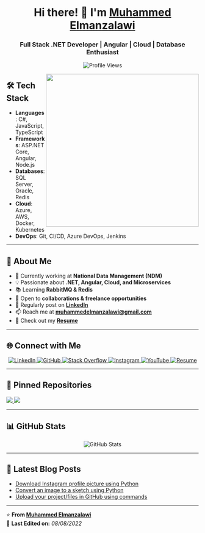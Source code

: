 <h1 align="center">Hi there! 👋 I'm <a href="https://100rabhcsmc.github.io/Me.io/" target="_blank">Muhammed Elmanzalawi</a></h1>
<h3 align="center">Full Stack .NET Developer | Angular | Cloud | Database Enthusiast</h3>

<p align="center">
  <img src="https://komarev.com/ghpvc/?username=mohmed-mnz&label=Profile%20views&color=0e75b6&style=flat" alt="Profile Views" />
</p>

<a align="center">
  <img align="right" src="https://media.giphy.com/media/SWoSkN6DxTszqIKEqv/giphy.gif" width="400"/>
</a>

## 🛠 **Tech Stack**
- **Languages**: C#, JavaScript, TypeScript
- **Frameworks**: ASP.NET Core, Angular, Node.js
- **Databases**: SQL Server, Oracle, Redis
- **Cloud**: Azure, AWS, Docker, Kubernetes
- **DevOps**: Git, CI/CD, Azure DevOps, Jenkins

---

## 🚀 **About Me**
- 🔭 Currently working at **National Data Management (NDM)**
- 💡 Passionate about **.NET, Angular, Cloud, and Microservices**
- 📚 Learning **RabbitMQ & Redis**  
- 🤝 Open to **collaborations & freelance opportunities**
- 📝 Regularly post on **[LinkedIn](https://www.linkedin.com/in/muhammed-elmanzalawi-5b5522196/)**
- 📫 Reach me at **muhammedelmanzalawi@gmail.com**
- 📄 Check out my **[Resume](https://flowcv.com/resume/g6cs27mkpc)**

---

## 🌐 **Connect with Me**  
<p align="center">
  <a href="https://www.linkedin.com/in/muhammed-elmanzalawi-5b5522196/" target="_blank">
    <img src="https://img.icons8.com/doodle/40/000000/linkedin--v2.png" alt="LinkedIn">
  </a>
  <a href="https://github.com/mohmed-mnz" target="_blank">
    <img src="https://img.icons8.com/doodle/40/000000/github--v1.png" alt="GitHub">
  </a>
  <a href="https://stackoverflow.com/users/20614627/muhammad-tariq-muhammad-muhamm" target="_blank">
    <img src="https://img.icons8.com/external-tal-revivo-color-tal-revivo/40/000000/external-stack-overflow-is-a-question-and-answer-site-for-professional-logo-color-tal-revivo.png" alt="Stack Overflow">
  </a>
  <a href="https://www.instagram.com/mnz_72/" target="_blank">
    <img src="https://img.icons8.com/doodle/40/000000/instagram--v1.png" alt="Instagram">
  </a>
  <a href="https://www.youtube.com/your_channel" target="_blank">
    <img src="https://img.icons8.com/doodle/40/000000/youtube--v2.png" alt="YouTube">
  </a>
  <a href="https://flowcv.com/resume/g6cs27mkpc" target="_blank">
    <img src="https://img.icons8.com/doodle/40/000000/resume.png" alt="Resume">
  </a>
</p>

---

## 📌 **Pinned Repositories**
<a href="https://github.com/mohmed-mnz/project1">
  <img src="https://github-readme-stats.vercel.app/api/pin/?username=mohmed-mnz&repo=project1&theme=radical" />
</a>
<a href="https://github.com/mohmed-mnz/project2">
  <img src="https://github-readme-stats.vercel.app/api/pin/?username=mohmed-mnz&repo=project2&theme=radical" />
</a>

---

## 📊 **GitHub Stats**
<p align="center">
  <img src="https://github-readme-stats.vercel.app/api?username=mohmed-mnz&show_icons=true&theme=radical" alt="GitHub Stats">
</p>

---

## 📝 **Latest Blog Posts**
<!-- BLOG-POST-LIST:START -->
- [Download Instagram profile picture using Python](https://dev.to/100rabhcsmc/instagram-profile-picture-download-using-python-n2j)
- [Convert an image to a sketch using Python](https://dev.to/100rabhcsmc/convert-a-image-to-sketch-using-python-3ip1)
- [Upload your project/files in GitHub using commands](https://dev.to/100rabhcsmc/upload-your-project-files-in-github-using-commands-1hn8)
<!-- BLOG-POST-LIST:END -->

---

⭐ **From [Muhammed Elmanzalawi](https://github.com/mohmed-mnz)**  
📅 **Last Edited on:** *08/08/2022*
